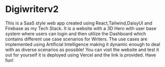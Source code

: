 # Digiwriterv2
This is a SaaS style web app created using React,Tailwind,DaisyUI and Firebase as my Tech Stack. It is a website with a 3D Hero with user base system where users can login and then utilize the Dashboard which contains different use case scenarios for Writers. The use cases are implemented using Artificial Intelligence making it dynamic enough to deal with as diverse scenarios as possible!
You can visit the website and test it out for yourself it is deployed using Vercel and the link is provided. Have fun!
